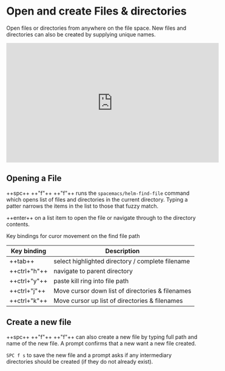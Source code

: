 # Open and create Files & directories

Open files or directories from anywhere on the file space.  New files and directories can also be created by supplying unique names.

<p style="text-align:center">
  <iframe width="560" height="315" src="https://www.youtube.com/embed/oOzzkUjtgZc" title="YouTube video player" frameborder="0" allow="accelerometer; autoplay; clipboard-write; encrypted-media; gyroscope; picture-in-picture" allowfullscreen></iframe>
</p> 


## Opening a File

++spc++ ++"f"++ ++"f"++ runs the `spacemacs/helm-find-file` command which opens list of files and directories in the current directory.  Typing a patter narrows the items in the list to those that fuzzy match.

++enter++ on a list item to open the file or navigate through to the directory contents.

Key bindings for curor movement on the find file path

| Key binding   | Description                                        |
| ------------- | -------------------------------------------------- |
| ++tab++       | select highlighted directory / complete filename   |
| ++ctrl+"h"++  | navigate to parent directory                       |
| ++ctrl+"y"++  | paste kill ring into file path                     |
| ++ctrl+"j"++  | Move cursor down list of directories & filenames   |
| ++ctrl+"k"++  | Move cursor up list of directories & filenames     |


## Create a new file

++spc++ ++"f"++ ++"f"++ can also create a new file by typing full path and name of the new file.  A prompt confirms that a new want a new file created.

`SPC f s` to save the new file and a prompt asks if any intermediary directories should be created (if they do not already exist).

